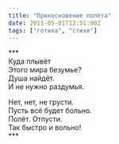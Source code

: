 ```yaml
---
title: "Прикосновение полёта"
date: 2011-05-01T12:51:00Z
tags: ["готика", "стихи"]
---
```


\*\*\*  
Куда плывёт  
Этого мира безумье?  
Душа найдёт.  
И не нужно раздумья.

Нет, нет, не грусти.  
Пусть всё будет больно.  
Полёт. Отпусти.  
Так быстро и вольно!  
\*\*\*


